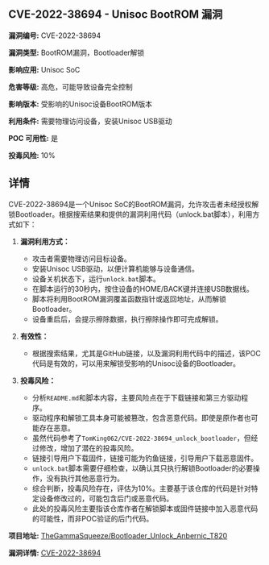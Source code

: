 ## CVE-2022-38694 - Unisoc BootROM 漏洞

**漏洞编号:** CVE-2022-38694

**漏洞类型:** BootROM漏洞，Bootloader解锁

**影响应用:** Unisoc SoC

**危害等级:** 高危，可能导致设备完全控制

**影响版本:** 受影响的Unisoc设备BootROM版本

**利用条件:** 需要物理访问设备，安装Unisoc USB驱动

**POC 可用性:** 是

**投毒风险:** 10%

## 详情

CVE-2022-38694是一个Unisoc SoC的BootROM漏洞，允许攻击者未经授权解锁Bootloader。根据搜索结果和提供的漏洞利用代码（unlock.bat脚本），利用方式如下：

1.  **漏洞利用方式：**
    *   攻击者需要物理访问目标设备。
    *   安装Unisoc USB驱动，以便计算机能够与设备通信。
    *   设备关机状态下，运行`unlock.bat`脚本。
    *   在脚本运行的30秒内，按住设备的HOME/BACK键并连接USB数据线。
    *   脚本将利用BootROM漏洞覆盖函数指针或返回地址，从而解锁Bootloader。
    *   设备重启后，会提示擦除数据，执行擦除操作即可完成解锁。

2.  **有效性：**
    *   根据搜索结果，尤其是GitHub链接，以及漏洞利用代码中的描述，该POC代码是有效的，可以用来解锁受影响的Unisoc设备的Bootloader。

3.  **投毒风险：**
    *   分析`README.md`和脚本内容，主要风险点在于下载链接和第三方驱动程序。
    *   驱动程序和解锁工具本身可能被篡改，包含恶意代码。即使是原作者也可能存在恶意。
    *   虽然代码参考了`TomKing062/CVE-2022-38694_unlock_bootloader`，但经过修改，增加了潜在的投毒风险。
    *   链接引导用户下载固件，链接可能为钓鱼链接，引导用户下载恶意固件。
    *   `unlock.bat`脚本需要仔细检查，以确认其只执行解锁Bootloader的必要操作，没有执行其他恶意行为。
    *   综合判断，投毒风险存在，评估为10%。主要基于该仓库的代码是针对特定设备修改过的，可能包含后门或恶意代码。
    *   此处的投毒风险主要指该仓库作者在解锁脚本或固件链接中加入恶意代码的可能性，而非POC验证的后门代码。

**项目地址:** [TheGammaSqueeze/Bootloader_Unlock_Anbernic_T820](https://github.com/TheGammaSqueeze/Bootloader_Unlock_Anbernic_T820)

**漏洞详情:** [CVE-2022-38694](https://nvd.nist.gov/vuln/detail/CVE-2022-38694)